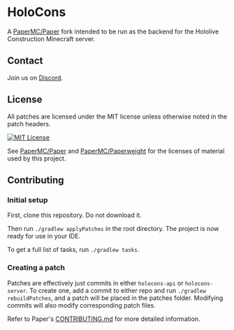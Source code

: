 # HoloCons

A [PaperMC/Paper](https://github.com/PaperMC/Paper) fork intended to be run as the backend for the Hololive Construction Minecraft server.

## Contact

Join us on [Discord](https://discord.gg/UUNsCKP3Ms).

## License

All patches are licensed under the MIT license unless otherwise noted in the patch headers.

[![MIT License](https://img.shields.io/github/license/HoloConsMC/HoloCons?&logo=github)](LICENSE.md)

See [PaperMC/Paper](https://github.com/PaperMC/Paper) and [PaperMC/Paperweight](https://github.com/PaperMC/paperweight) for the licenses of material used by this project.

## Contributing

### Initial setup

First, clone this repository. Do not download it.

Then run `./gradlew applyPatches` in the root directory. The project is now ready for use in your IDE.

To get a full list of tasks, run `./gradlew tasks`.

### Creating a patch

Patches are effectively just commits in either `holocons-api` or `holocons-server`. To create one, add a commit to either repo and run `./gradlew rebuildPatches`, and a patch will be placed in the patches folder. Modifying commits will also modify corresponding patch files.

Refer to Paper's [CONTRIBUTING.md](https://github.com/PaperMC/Paper/blob/HEAD/CONTRIBUTING.md) for more detailed information.
